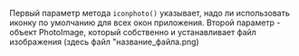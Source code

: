 Первый параметр метода `iconphoto()` указывает, надо ли использовать иконку по умолчанию для всех окон приложения. Второй параметр - объект PhotoImage, который собственно и устанавливает файл изображения (здесь файл "название_файла.png)